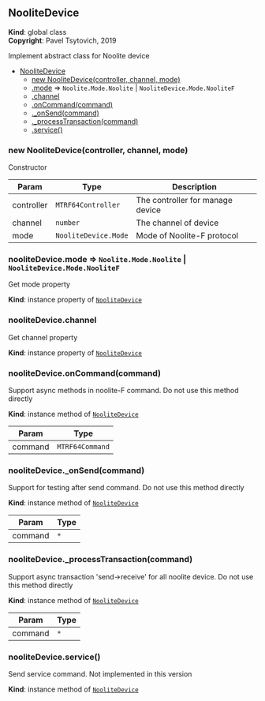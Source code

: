 <a name="NooliteDevice"></a>

## NooliteDevice
**Kind**: global class  
**Copyright**: Pavel Tsytovich, 2019

Implement abstract class for Noolite device  

* [NooliteDevice](#NooliteDevice)
    * [new NooliteDevice(controller, channel, mode)](#new_NooliteDevice_new)
    * [.mode](#NooliteDevice+mode) ⇒ <code>Noolite.Mode.Noolite</code> \| <code>NooliteDevice.Mode.NooliteF</code>
    * [.channel](#NooliteDevice+channel)
    * [.onCommand(command)](#NooliteDevice+onCommand)
    * [._onSend(command)](#NooliteDevice+_onSend)
    * [._processTransaction(command)](#NooliteDevice+_processTransaction)
    * [.service()](#NooliteDevice+service)

<a name="new_NooliteDevice_new"></a>

### new NooliteDevice(controller, channel, mode)
Constructor


| Param | Type | Description |
| --- | --- | --- |
| controller | <code>MTRF64Controller</code> | The controller for manage device |
| channel | <code>number</code> | The channel of device |
| mode | <code>NooliteDevice.Mode</code> | Mode of Noolite-F protocol |

<a name="NooliteDevice+mode"></a>

### nooliteDevice.mode ⇒ <code>Noolite.Mode.Noolite</code> \| <code>NooliteDevice.Mode.NooliteF</code>
Get mode property

**Kind**: instance property of [<code>NooliteDevice</code>](#NooliteDevice)  
<a name="NooliteDevice+channel"></a>

### nooliteDevice.channel
Get channel property

**Kind**: instance property of [<code>NooliteDevice</code>](#NooliteDevice)  
<a name="NooliteDevice+onCommand"></a>

### nooliteDevice.onCommand(command)
Support async methods in noolite-F command. Do not use this method directly

**Kind**: instance method of [<code>NooliteDevice</code>](#NooliteDevice)  

| Param | Type |
| --- | --- |
| command | <code>MTRF64Command</code> | 

<a name="NooliteDevice+_onSend"></a>

### nooliteDevice.\_onSend(command)
Support for testing after send command. Do not use this method directly

**Kind**: instance method of [<code>NooliteDevice</code>](#NooliteDevice)  

| Param | Type |
| --- | --- |
| command | <code>\*</code> | 

<a name="NooliteDevice+_processTransaction"></a>

### nooliteDevice.\_processTransaction(command)
Support async transaction 'send->receive' for all noolite device. Do not use this method directly

**Kind**: instance method of [<code>NooliteDevice</code>](#NooliteDevice)  

| Param | Type |
| --- | --- |
| command | <code>\*</code> | 

<a name="NooliteDevice+service"></a>

### nooliteDevice.service()
Send service command.
Not implemented in this version

**Kind**: instance method of [<code>NooliteDevice</code>](#NooliteDevice)  
